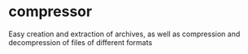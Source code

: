 # compressor
Easy creation and extraction of archives, as well as compression and decompression of files of different formats
